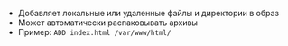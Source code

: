 - Добавляет локальные или удаленные файлы и директории в образ
- Может автоматически распаковывать архивы
- Пример: `ADD index.html /var/www/html/`